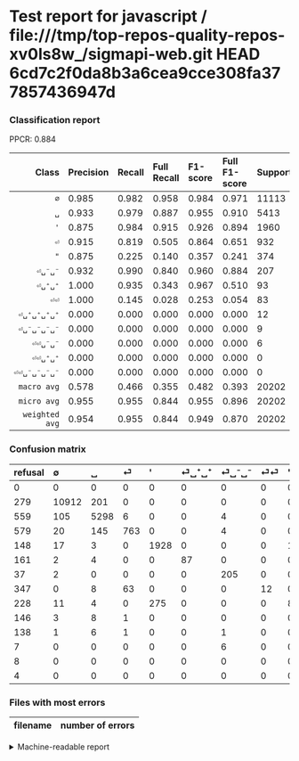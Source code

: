# Test report for javascript / file:///tmp/top-repos-quality-repos-xv0ls8w_/sigmapi-web.git HEAD 6cd7c2f0da8b3a6cea9cce308fa377857436947d

### Classification report

PPCR: 0.884

| Class | Precision | Recall | Full Recall | F1-score | Full F1-score | Support | Full Support | PPCR |
|------:|:----------|:-------|:------------|:---------|:---------|:--------|:-------------|:-----|
| `∅` | 0.985| 0.982| 0.958| 0.984| 0.971| 11113| 11392| 0.976 |
| `␣` | 0.933| 0.979| 0.887| 0.955| 0.910| 5413| 5972| 0.906 |
| `'` | 0.875| 0.984| 0.915| 0.926| 0.894| 1960| 2108| 0.930 |
| `⏎` | 0.915| 0.819| 0.505| 0.864| 0.651| 932| 1511| 0.617 |
| `"` | 0.875| 0.225| 0.140| 0.357| 0.241| 374| 602| 0.621 |
| `⏎␣⁻␣⁻` | 0.932| 0.990| 0.840| 0.960| 0.884| 207| 244| 0.848 |
| `⏎␣⁺␣⁺` | 1.000| 0.935| 0.343| 0.967| 0.510| 93| 254| 0.366 |
| `⏎⏎` | 1.000| 0.145| 0.028| 0.253| 0.054| 83| 430| 0.193 |
| `⏎␣⁺␣⁺␣⁺␣⁺` | 0.000| 0.000| 0.000| 0.000| 0.000| 12| 158| 0.076 |
| `⏎␣⁻␣⁻␣⁻␣⁻` | 0.000| 0.000| 0.000| 0.000| 0.000| 9| 147| 0.061 |
| `⏎⏎␣⁻␣⁻` | 0.000| 0.000| 0.000| 0.000| 0.000| 6| 13| 0.462 |
| `⏎⏎␣⁺␣⁺` | 0.000| 0.000| 0.000| 0.000| 0.000| 0| 8| 0.000 |
| `⏎⏎␣⁻␣⁻␣⁻␣⁻` | 0.000| 0.000| 0.000| 0.000| 0.000| 0| 4| 0.000 |
| `macro avg` | 0.578| 0.466| 0.355| 0.482| 0.393| 20202| 22843| 0.884 |
| `micro avg` | 0.955| 0.955| 0.844| 0.955| 0.896| 20202| 22843| 0.884 |
| `weighted avg` | 0.954| 0.955| 0.844| 0.949| 0.870| 20202| 22843| 0.884 |

### Confusion matrix

|refusal|  ∅| ␣| ⏎| '| ⏎␣⁺␣⁺| ⏎␣⁻␣⁻| ⏎⏎| "| ⏎␣⁺␣⁺␣⁺␣⁺| ⏎␣⁻␣⁻␣⁻␣⁻| ⏎⏎␣⁻␣⁻| ⏎⏎␣⁺␣⁺| ⏎⏎␣⁻␣⁻␣⁻␣⁻| 
|:---|:---|:---|:---|:---|:---|:---|:---|:---|:---|:---|:---|:---|:---|
|0 |0 |0 |0 |0 |0 |0 |0 |0 |0 |0 |0 |0 |0 |
|279 |10912 |201 |0 |0 |0 |0 |0 |0 |0 |0 |0 |0 |0 |
|559 |105 |5298 |6 |0 |0 |4 |0 |0 |0 |0 |0 |0 |0 |
|579 |20 |145 |763 |0 |0 |4 |0 |0 |0 |0 |0 |0 |0 |
|148 |17 |3 |0 |1928 |0 |0 |0 |12 |0 |0 |0 |0 |0 |
|161 |2 |4 |0 |0 |87 |0 |0 |0 |0 |0 |0 |0 |0 |
|37 |2 |0 |0 |0 |0 |205 |0 |0 |0 |0 |0 |0 |0 |
|347 |0 |8 |63 |0 |0 |0 |12 |0 |0 |0 |0 |0 |0 |
|228 |11 |4 |0 |275 |0 |0 |0 |84 |0 |0 |0 |0 |0 |
|146 |3 |8 |1 |0 |0 |0 |0 |0 |0 |0 |0 |0 |0 |
|138 |1 |6 |1 |0 |0 |1 |0 |0 |0 |0 |0 |0 |0 |
|7 |0 |0 |0 |0 |0 |6 |0 |0 |0 |0 |0 |0 |0 |
|8 |0 |0 |0 |0 |0 |0 |0 |0 |0 |0 |0 |0 |0 |
|4 |0 |0 |0 |0 |0 |0 |0 |0 |0 |0 |0 |0 |0 |

### Files with most errors

| filename | number of errors|
|:----:|:-----|

<details>
    <summary>Machine-readable report</summary>
```json
{
  "cl_report": {"\"": {"f1-score": 0.3574468085106383, "precision": 0.875, "recall": 0.22459893048128343, "support": 374}, "\u0027": {"f1-score": 0.926255104491953, "precision": 0.8751702224239674, "recall": 0.9836734693877551, "support": 1960}, "macro avg": {"f1-score": 0.48203276474138906, "precision": 0.5781196942305982, "recall": 0.4660007846501404, "support": 20202}, "micro avg": {"f1-score": 0.9548064548064548, "precision": 0.9548064548064548, "recall": 0.9548064548064548, "support": 20202}, "weighted avg": {"f1-score": 0.9488004533049613, "precision": 0.9537258826299087, "recall": 0.9548064548064548, "support": 20202}, "\u2205": {"f1-score": 0.983683403948436, "precision": 0.9854601282398627, "recall": 0.9819130747772878, "support": 11113}, "\u23ce": {"f1-score": 0.8640996602491505, "precision": 0.9148681055155875, "recall": 0.8186695278969958, "support": 932}, "\u23ce\u23ce": {"f1-score": 0.25263157894736843, "precision": 1.0, "recall": 0.14457831325301204, "support": 83}, "\u23ce\u23ce\u2423\u207a\u2423\u207a": {"f1-score": 0.0, "precision": 0.0, "recall": 0.0, "support": 0}, "\u23ce\u23ce\u2423\u207b\u2423\u207b": {"f1-score": 0.0, "precision": 0.0, "recall": 0.0, "support": 6}, "\u23ce\u23ce\u2423\u207b\u2423\u207b\u2423\u207b\u2423\u207b": {"f1-score": 0.0, "precision": 0.0, "recall": 0.0, "support": 0}, "\u23ce\u2423\u207a\u2423\u207a": {"f1-score": 0.9666666666666666, "precision": 1.0, "recall": 0.9354838709677419, "support": 93}, "\u23ce\u2423\u207a\u2423\u207a\u2423\u207a\u2423\u207a": {"f1-score": 0.0, "precision": 0.0, "recall": 0.0, "support": 12}, "\u23ce\u2423\u207b\u2423\u207b": {"f1-score": 0.9601873536299766, "precision": 0.9318181818181818, "recall": 0.9903381642512077, "support": 207}, "\u23ce\u2423\u207b\u2423\u207b\u2423\u207b\u2423\u207b": {"f1-score": 0.0, "precision": 0.0, "recall": 0.0, "support": 9}, "\u2423": {"f1-score": 0.9554553651938684, "precision": 0.9332393870001762, "recall": 0.9787548494365417, "support": 5413}},
  "cl_report_full": {"\"": {"f1-score": 0.24068767908309455, "precision": 0.875, "recall": 0.13953488372093023, "support": 602}, "\u0027": {"f1-score": 0.8944560426815124, "precision": 0.8751702224239674, "recall": 0.9146110056925996, "support": 2108}, "macro avg": {"f1-score": 0.3934727656160949, "precision": 0.5781196942305982, "recall": 0.3549773262331938, "support": 22843}, "micro avg": {"f1-score": 0.8962248809385527, "precision": 0.9548064548064548, "recall": 0.8444162325438865, "support": 22843}, "weighted avg": {"f1-score": 0.8703480129355534, "precision": 0.9396754179722882, "recall": 0.8444162325438865, "support": 22843}, "\u2205": {"f1-score": 0.9714667260182506, "precision": 0.9854601282398627, "recall": 0.9578651685393258, "support": 11392}, "\u23ce": {"f1-score": 0.6507462686567165, "precision": 0.9148681055155875, "recall": 0.5049636002647253, "support": 1511}, "\u23ce\u23ce": {"f1-score": 0.05429864253393665, "precision": 1.0, "recall": 0.027906976744186046, "support": 430}, "\u23ce\u23ce\u2423\u207a\u2423\u207a": {"f1-score": 0.0, "precision": 0.0, "recall": 0.0, "support": 8}, "\u23ce\u23ce\u2423\u207b\u2423\u207b": {"f1-score": 0.0, "precision": 0.0, "recall": 0.0, "support": 13}, "\u23ce\u23ce\u2423\u207b\u2423\u207b\u2423\u207b\u2423\u207b": {"f1-score": 0.0, "precision": 0.0, "recall": 0.0, "support": 4}, "\u23ce\u2423\u207a\u2423\u207a": {"f1-score": 0.5102639296187683, "precision": 1.0, "recall": 0.3425196850393701, "support": 254}, "\u23ce\u2423\u207a\u2423\u207a\u2423\u207a\u2423\u207a": {"f1-score": 0.0, "precision": 0.0, "recall": 0.0, "support": 158}, "\u23ce\u2423\u207b\u2423\u207b": {"f1-score": 0.8836206896551724, "precision": 0.9318181818181818, "recall": 0.8401639344262295, "support": 244}, "\u23ce\u2423\u207b\u2423\u207b\u2423\u207b\u2423\u207b": {"f1-score": 0.0, "precision": 0.0, "recall": 0.0, "support": 147}, "\u2423": {"f1-score": 0.9096059747617822, "precision": 0.9332393870001762, "recall": 0.8871399866041527, "support": 5972}},
  "ppcr": 0.8843847130411943
}
```
</details>
